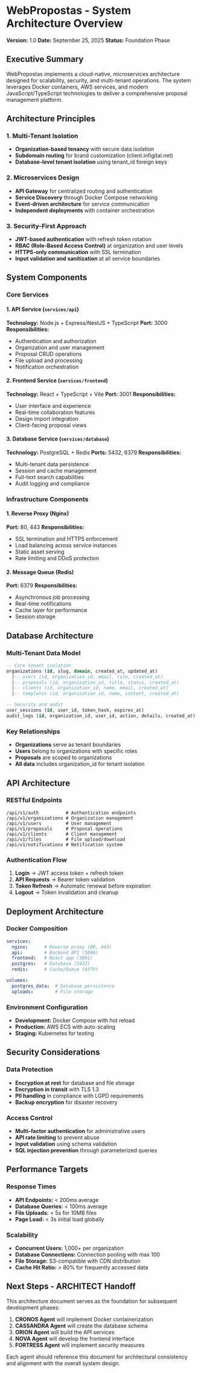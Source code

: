 # WebPropostas - System Architecture Overview

**Version:** 1.0
**Date:** September 25, 2025
**Status:** Foundation Phase

## Executive Summary

WebPropostas implements a cloud-native, microservices architecture designed for scalability, security, and multi-tenant operations. The system leverages Docker containers, AWS services, and modern JavaScript/TypeScript technologies to deliver a comprehensive proposal management platform.

## Architecture Principles

### 1. Multi-Tenant Isolation
- **Organization-based tenancy** with secure data isolation
- **Subdomain routing** for brand customization (client.infigital.net)
- **Database-level tenant isolation** using tenant_id foreign keys

### 2. Microservices Design
- **API Gateway** for centralized routing and authentication
- **Service Discovery** through Docker Compose networking
- **Event-driven architecture** for service communication
- **Independent deployments** with container orchestration

### 3. Security-First Approach
- **JWT-based authentication** with refresh token rotation
- **RBAC (Role-Based Access Control)** at organization and user levels
- **HTTPS-only communication** with SSL termination
- **Input validation and sanitization** at all service boundaries

## System Components

### Core Services

#### 1. API Service (`services/api`)
**Technology:** Node.js + Express/NestJS + TypeScript
**Port:** 3000
**Responsibilities:**
- Authentication and authorization
- Organization and user management
- Proposal CRUD operations
- File upload and processing
- Notification orchestration

#### 2. Frontend Service (`services/frontend`)
**Technology:** React + TypeScript + Vite
**Port:** 3001
**Responsibilities:**
- User interface and experience
- Real-time collaboration features
- Design import integration
- Client-facing proposal views

#### 3. Database Service (`services/database`)
**Technology:** PostgreSQL + Redis
**Ports:** 5432, 6379
**Responsibilities:**
- Multi-tenant data persistence
- Session and cache management
- Full-text search capabilities
- Audit logging and compliance

### Infrastructure Components

#### 1. Reverse Proxy (Nginx)
**Port:** 80, 443
**Responsibilities:**
- SSL termination and HTTPS enforcement
- Load balancing across service instances
- Static asset serving
- Rate limiting and DDoS protection

#### 2. Message Queue (Redis)
**Port:** 6379
**Responsibilities:**
- Asynchronous job processing
- Real-time notifications
- Cache layer for performance
- Session storage

## Database Architecture

### Multi-Tenant Data Model

```sql
-- Core tenant isolation
organizations (id, slug, domain, created_at, updated_at)
  |-- users (id, organization_id, email, role, created_at)
  |-- proposals (id, organization_id, title, status, created_at)
  |-- clients (id, organization_id, name, email, created_at)
  |-- templates (id, organization_id, name, content, created_at)

-- Security and audit
user_sessions (id, user_id, token_hash, expires_at)
audit_logs (id, organization_id, user_id, action, details, created_at)
```

### Key Relationships
- **Organizations** serve as tenant boundaries
- **Users** belong to organizations with specific roles
- **Proposals** are scoped to organizations
- **All data** includes organization_id for tenant isolation

## API Architecture

### RESTful Endpoints
```
/api/v1/auth          # Authentication endpoints
/api/v1/organizations # Organization management
/api/v1/users         # User management
/api/v1/proposals     # Proposal operations
/api/v1/clients       # Client management
/api/v1/files         # File upload/download
/api/v1/notifications # Notification system
```

### Authentication Flow
1. **Login** → JWT access token + refresh token
2. **API Requests** → Bearer token validation
3. **Token Refresh** → Automatic renewal before expiration
4. **Logout** → Token invalidation and cleanup

## Deployment Architecture

### Docker Composition
```yaml
services:
  nginx:      # Reverse proxy (80, 443)
  api:        # Backend API (3000)
  frontend:   # React app (3001)
  postgres:   # Database (5432)
  redis:      # Cache/Queue (6379)

volumes:
  postgres_data:  # Database persistence
  uploads:        # File storage
```

### Environment Configuration
- **Development:** Docker Compose with hot reload
- **Production:** AWS ECS with auto-scaling
- **Staging:** Kubernetes for testing

## Security Considerations

### Data Protection
- **Encryption at rest** for database and file storage
- **Encryption in transit** with TLS 1.3
- **PII handling** in compliance with LGPD requirements
- **Backup encryption** for disaster recovery

### Access Control
- **Multi-factor authentication** for administrative users
- **API rate limiting** to prevent abuse
- **Input validation** using schema validation
- **SQL injection prevention** through parameterized queries

## Performance Targets

### Response Times
- **API Endpoints:** < 200ms average
- **Database Queries:** < 100ms average
- **File Uploads:** < 5s for 10MB files
- **Page Load:** < 3s initial load globally

### Scalability
- **Concurrent Users:** 1,000+ per organization
- **Database Connections:** Connection pooling with max 100
- **File Storage:** S3-compatible with CDN distribution
- **Cache Hit Ratio:** > 80% for frequently accessed data

## Next Steps - ARCHITECT Handoff

This architecture document serves as the foundation for subsequent development phases:

1. **CRONOS Agent** will implement Docker containerization
2. **CASSANDRA Agent** will create the database schema
3. **ORION Agent** will build the API services
4. **NOVA Agent** will develop the frontend interface
5. **FORTRESS Agent** will implement security measures

Each agent should reference this document for architectural consistency and alignment with the overall system design.